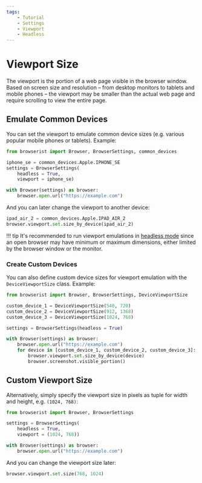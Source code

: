```yaml
---
tags:
    - Tutorial
    - Settings
    - Viewport
    - Headless
---
```


# Viewport Size
The viewport is the portion of a web page visible in the browser window. Based on screen size and resolution – from desktop monitors to tablets and mobile phones – the viewport may be smaller than the actual web page and require scrolling to view the entire page.

## Emulate Common Devices
You can set the viewport to emulate common device sizes (e.g. various popular mobile phones or tablets). Example:

```python
from browserist import Browser, BrowserSettings, common_devices

iphone_se = common_devices.Apple.IPHONE_SE
settings = BrowserSettings(
    headless = True,
    viewport = iphone_se)

with Browser(settings) as browser:
    browser.open.url("https://example.com")
```

And you can later change the viewport to another device:

```python
ipad_air_2 = common_devices.Apple.IPAD_AIR_2
browser.viewport.set.size_by_device(ipad_air_2)
```

!!! tip
    It's recommended to run viewport emulations in [headless mode](../performance/headless.md) since an open browser may have minimum or maximum dimensions, either limited by the browser window or the monitor.


### Create Custom Devices
You can also define custom device sizes for viewport emulation with the `DeviceViewportSize` class. Example:

```python
from browserist import Browser, BrowserSettings, DeviceViewportSize

custom_device_1 = DeviceViewportSize(540, 720)
custom_device_2 = DeviceViewportSize(912, 1368)
custom_device_3 = DeviceViewportSize(1024, 768)

settings = BrowserSettings(headless = True)

with Browser(settings) as browser:
    browser.open.url("https://example.com")
    for device in [custom_device_1, custom_device_2, custom_device_3]:
        browser.viewport.set.size_by_device(device)
        browser.screenshot.visible_portion()
```

## Custom Viewport Size
Alternatively, simply specify the viewport size in pixels as tuple for width and height, e.g. `(1024, 768)`:

```python
from browserist import Browser, BrowserSettings

settings = BrowserSettings(
    headless = True,
    viewport = (1024, 768))

with Browser(settings) as browser:
    browser.open.url("https://example.com")
```

And you can change the viewport size later:

```python
browser.viewport.set.size(768, 1024)
```
